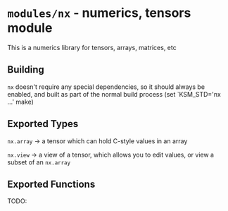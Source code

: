 # `modules/nx` - numerics, tensors module

This is a numerics library for tensors, arrays, matrices, etc

## Building

`nx` doesn't require any special dependencies, so it should always be enabled, and built as part of the normal build process (set `KSM_STD='nx ...' make)


## Exported Types

`nx.array` -> a tensor which can hold C-style values in an array

`nx.view` -> a view of a tensor, which allows you to edit values, or view a subset of an `nx.array`


## Exported Functions

TODO:
